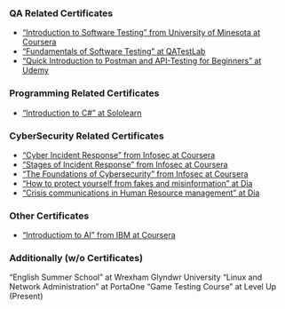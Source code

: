 ### QA Related Certificates
- [“Introduction to Software Testing” from University of Minesota at Coursera](https://github.com/Cali4orniaGirl/mycertifications/blob/main/QA%20related/Coursera_Introductiom_to_Software_testing.pdf)
- [“Fundamentals of Software Testing” at QATestLab](https://github.com/Cali4orniaGirl/mycertifications/blob/main/QA%20related/QA_QATestLab.pdf)
- [“Quick Introduction to Postman and API-Testing for Beginners” at Udemy](https://github.com/Cali4orniaGirl/mycertifications/blob/main/QA%20related/postman_beginners.pdf)

### Programming Related Certificates
- [“Introduction to C#” at Sololearn](https://github.com/Cali4orniaGirl/mycertifications/blob/main/Programming%20related/Sololearn_Introduction%20to%20CSHarp.pdf)

### CyberSecurity Related Certificates
- [“Cyber Incident Response” from Infosec at Coursera](https://github.com/Cali4orniaGirl/mycertifications/blob/main/Cybersecurity%20related/Corsera_Cyber%20Incident%20Response.pdf)
- [“Stages of Incident Response” from Infosec at Coursera](https://github.com/Cali4orniaGirl/mycertifications/blob/main/Cybersecurity%20related/Coursera%20Stages%20of%20Incident%20Response.pdf)
- [“The Foundations of Cybersecurity” from Infosec at Coursera](https://github.com/Cali4orniaGirl/mycertifications/blob/main/Cybersecurity%20related/Coursera%20The%20foundations%20of%20Cybersecurity.pdf)
- [“How to protect yourself from fakes and misinformation” at Dia](https://github.com/Cali4orniaGirl/mycertifications/blob/main/Cybersecurity%20related/dia_1.pdf)
- [“Crisis communications in Human Resource management” at Dia](https://github.com/Cali4orniaGirl/mycertifications/blob/main/Cybersecurity%20related/dia_2.pdf)

### Other Certificates
- [“Introductiom to AI” from IBM at Coursera](https://github.com/Cali4orniaGirl/mycertifications/blob/main/Other/Coursera_Introductiom_to_AI.pdf)

### Additionally (w/o Certificates)
“English Summer School” at Wrexham Glyndwr University
“Linux and Network Administration” at PortaOne
“Game Testing Course” at Level Up (Present)
